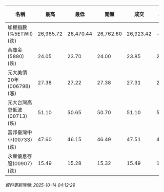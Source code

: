 | 名稱 | 最高 | 最低 | 開盤 | 成交 | 均價 | 成交金額(億) | 昨收 | 漲跌幅 | 漲跌 | 總量 | 昨量 | 振幅 |
| -------- | -------- | -------- | -------- |-------- | -------- | -------- |-------- |-------- |-------- | -------- | -------- |-------- |
|加權指數(%5ETWII) (跌)|26,965.72|26,470.44|26,762.60|26,923.42|-|5,853.69|27,301.92|1.39%|378.50|10,089,377|0|1.81%|
|合庫金(5880) (跌)|24.05|23.70|24.00|23.85|23.86|4.45|24.05|0.83%|0.20|18,640|13,960|1.46%|
|元大美債20年(00679B) (漲)|27.38|27.22|27.38|27.31|27.28|18.38|26.90|1.52%|0.41|67,375|33,501|0.59%|
|元大台灣高息低波(00713) (跌)|51.10|50.65|50.70|51.10|50.88|7.68|51.40|0.58%|0.30|15,094|9,554|0.88%|
|富邦臺灣中小(00733) (跌)|47.60|46.15|46.49|47.51|47.21|0.565|48.45|1.94%|0.94|1,196|1,218|2.99%|
|永豐優息存股(00907) (跌)|15.49|15.28|15.32|15.49|15.38|0.150|15.60|0.71%|0.11|973|1,305|1.35%|
###### 資料更新時間: 2025-10-14 04:12:29